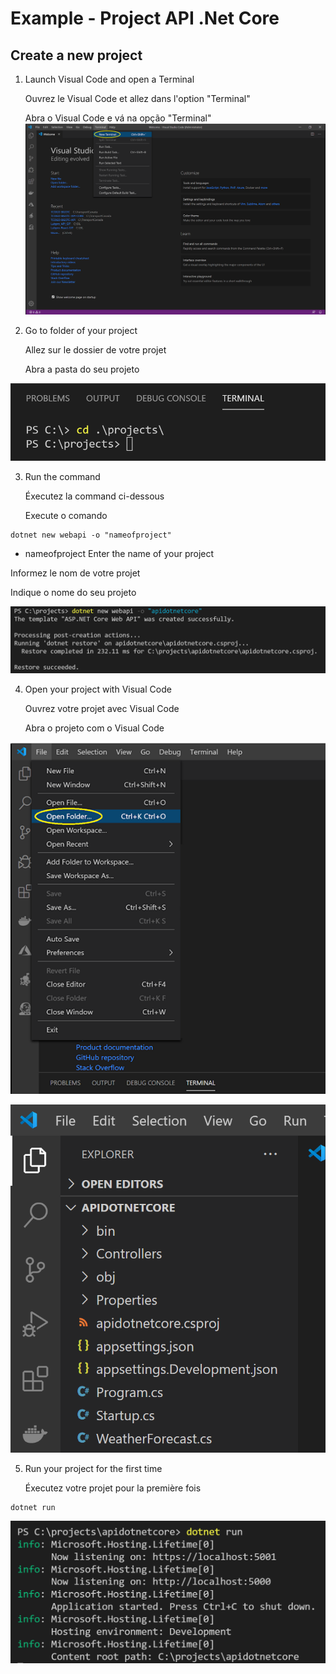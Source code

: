 # Example - Project API .Net Core

## Create a new project 

1.	Launch Visual Code and open a Terminal

	Ouvrez le Visual Code et allez dans l'option "Terminal"

	Abra o Visual Code e vá na opção "Terminal"
![Terminal](./images/terminal.png)

2. 	Go to folder of your project

	Allez sur le dossier de votre projet

	Abra a pasta do seu projeto

![Folder](./images/folderproject.png)

3. 	Run the command

	Éxecutez la command ci-dessous

	Execute o comando 

```
dotnet new webapi -o "nameofproject"
```

* nameofproject 
Enter the name of your project 

Informez le nom de votre projet 

Indique o nome do seu projeto

![Project](./images/createproject.png)

4. 	Open your project with Visual Code
	
	Ouvrez votre projet avec Visual Code
	
	Abra o projeto com o Visual Code

![OpenProject](./images/openproject.png)

![Project Visual Code](./images/vscode.png)

5. 	Run your project for the first time
	
	Éxecutez votre projet pour la première fois
	
```
dotnet run
```

![Run Project](./images/dotnetrunproject.png)